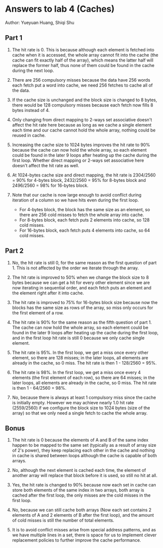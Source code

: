 # Answers to lab 4 (Caches)
Author: Yueyuan Huang, Shiqi Shu

## Part 1

1. The hit rate is 0. This is because although each element is fetched into cache when it is accessed, the whole array cannot fit into the cache (the cache can fit exactly half of the array), which means the latter half will replace the former half, thus none of them could be found in the cache during the next loop.

2. There are 256 compulsory misses because the data have 256 words each fetch put a word into cache, we need 256 fetches to cache all of the data.

3. If the cache size is unchanged and the block size is changed to 8 bytes, there would be 128 compulsory misses because each fetch now fills 8 bytes instead of 4.

4. Only changing from direct mapping to 2-ways set associative doesn't affect the hit rate here because as long as we cache a single element each time and our cache cannot hold the whole array, nothing could be reused in cache.

5. Increasing the cache size to 1024 bytes improves the hit rate to 90% because the cache can now hold the whole array, so each element could be found in the later 9 loops after heating up the cache during the first loop. Whether direct mapping or 2-ways set associative here doesn't affect the hit rate as well.

6. At 1024-bytes cache size and direct mapping, the hit rate is 2304/2560 = 90% for 4-bytes block, 2432/2560 = 95% for 8-bytes block and 2496/2560 = 98% for 16-bytes block.

7. Note that our cache is now large enough to avoid conflict during iteration of a column so we have hits even during the first loop.
	- For 4-bytes block, the block has the same size as an element, so there are 256 cold misses to fetch the whole array into cache.
	- For 8-bytes block, each fetch puts 2 elements into cache, so 128 cold misses.
	- For 16-bytes block, each fetch puts 4 elements into cache, so 64 cold misses.


## Part 2

1. No, the hit rate is still 0, for the same reason as the first question of part 1. This is not affected by the order we iterate through the array.

2. The hit rate is improved to 50% when we change the block size to 8 bytes because we can get a hit for every other element since we are now iterating in sequential order, and each fetch puts an element and the element right after it into cache.

3. The hit rate is improved to 75% for 16-bytes block size because now the blocks has the same size as rows of the array, so miss only occurs for the first element of a row.

4. The hit rate is 90% for the same reason as the fifth question of part 1. The cache can now hold the whole array, so each element could be found in the later 9 loops after heating up the cache during the first loop, and in the first loop hit rate is still 0 because we only cache single element.

5. The hit rate is 95%. In the first loop, we get a miss once every other element, so there are 128 misses; in the later loops, all elements are already in the cache, so 0 miss. The hit rate is then 1 - 128/2560 = 95%.

6. The hit rate is 98%. In the first loop, we get a miss once every 4 elements (the first element of each row), so there are 64 misses; in the later loops, all elements are already in the cache, so 0 miss. The hit rate is then 1 - 64/2560 = 98%.

7. No, because there is always at least 1 compulsory miss since the cache is initially empty. However we may achieve nearly 1.0 hit rate (2559/2560) if we configure the block size to 1024 bytes (size of the array) so that we only need a single fetch to cache the whole array.

## Bonus

1. The hit rate is 0 because the elements of A and B of the same index happen to be mapped to the same set (typically as a result of array size of 2's power), they keep replacing each other in the cache and nothing in cache is shared between loops although the cache is capable of both arrays.

2. No, although the next element is cached each time, the element of another array will replace that block before it is used, so still no hit at all.

3. Yes, the hit rate is changed to 90% because now each set in cache can store both elements of the same index in two arrays, both array is cached after the first loop, the only misses are the cold misses in the first loop.

4. No, because we can still cache both arrays (Now each set contains 2 elements of A and 2 elements of B after the first loop), and the amount of cold misses is still the number of total elements.

5. It is to avoid conflict misses arise from special address patterns, and as we have multiple lines in a set, there is space for us to implement clever replacement policies to further improve the cache performance.